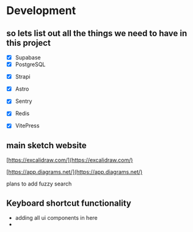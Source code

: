 # Development

## so lets list out all the things we need to have in this project

- [x] Supabase
- [x] PostgreSQL
<!-- - [ ] Drizzle ORM -->
- [x] Strapi
- [x] Astro
- [x] Sentry
- [x] Redis
- [x] VitePress


## main sketch  website

[https://excalidraw.com/](https://excalidraw.com/)

[https://app.diagrams.net/](https://app.diagrams.net/)

plans to add fuzzy search

## Keyboard shortcut functionality

- adding all ui components in here 
- 